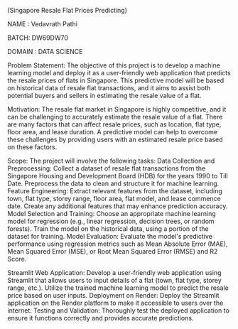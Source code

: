 (Singapore  Resale Flat Prices Predicting)

NAME : Vedavrath Pathi

BATCH: DW69DW70

DOMAIN : DATA SCIENCE

Problem Statement:
The objective of this project is to develop a machine learning model and deploy it as a user-friendly web application that predicts the resale prices of flats in Singapore. This predictive model will be based on historical data of resale flat transactions, and it aims to assist both potential buyers and sellers in estimating the resale value of a flat.

Motivation:
The resale flat market in Singapore is highly competitive, and it can be challenging to accurately estimate the resale value of a flat. There are many factors that can affect resale prices, such as location, flat type, floor area, and lease duration. A predictive model can help to overcome these challenges by providing users with an estimated resale price based on these factors.

Scope:
The project will involve the following tasks:
Data Collection and Preprocessing: Collect a dataset of resale flat transactions from the Singapore Housing and Development Board (HDB) for the years 1990 to Till Date. Preprocess the data to clean and structure it for machine learning.
Feature Engineering: Extract relevant features from the dataset, including town, flat type, storey range, floor area, flat model, and lease commence date. Create any additional features that may enhance prediction accuracy.
Model Selection and Training: Choose an appropriate machine learning model for regression (e.g., linear regression, decision trees, or random forests). Train the model on the historical data, using a portion of the dataset for training.
Model Evaluation: Evaluate the model's predictive performance using regression metrics such as Mean Absolute Error (MAE), Mean Squared Error (MSE), or Root Mean Squared Error (RMSE) and R2 Score.

Streamlit Web Application: Develop a user-friendly web application using Streamlit that allows users to input details of a flat (town, flat type, storey range, etc.). Utilize the trained machine learning model to predict the resale price based on user inputs.
Deployment on Render: Deploy the Streamlit application on the Render platform to make it accessible to users over the internet.
Testing and Validation: Thoroughly test the deployed application to ensure it functions correctly and provides accurate predictions.

